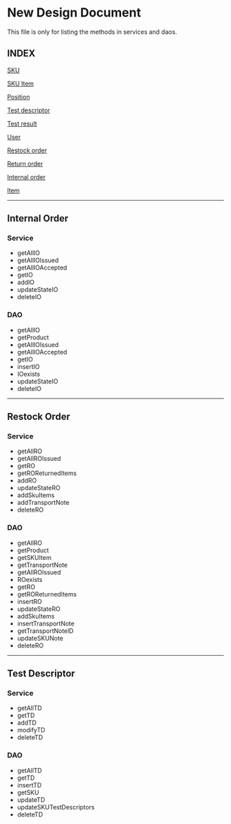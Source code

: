 # New Design Document
This file is only for listing the methods in services and daos.

## INDEX
[SKU](#sku)

[SKU Item](#sku-item)

[Position](#position)

[Test descriptor](#test-descriptor)

[Test result](#test-result)

[User](#user)

[Restock order](#restock-order)

[Return order](#return-order)

[Internal order](#internal-order)

[Item](#item)

---
## Internal Order
### Service
- getAllIO
- getAllIOIssued
- getAllIOAccepted
- getIO
- addIO
- updateStateIO
- deleteIO
### DAO
- getAllIO
- getProduct
- getAllIOIssued
- getAllIOAccepted
- getIO
- insertIO
- IOexists
- updateStateIO
- deleteIO

---
## Restock Order
### Service
- getAllRO
- getAllROIssued
- getRO
- getROReturnedItems
- addRO
- updateStateRO
- addSkuItems
- addTransportNote
- deleteRO
### DAO
- getAllRO
- getProduct
- getSKUItem
- getTransportNote
- getAllROIssued
- ROexists
- getRO
- getROReturnedItems
- insertRO
- updateStateRO
- addSkuItems
- insertTransportNote
- getTransportNoteID
- updateSKUNote
- deleteRO
---
## Test Descriptor
### Service
- getAllTD
- getTD
- addTD
- modifyTD
- deleteTD
### DAO
- getAllTD
- getTD
- insertTD
- getSKU
- updateTD
- updateSKUTestDescriptors
- deleteTD